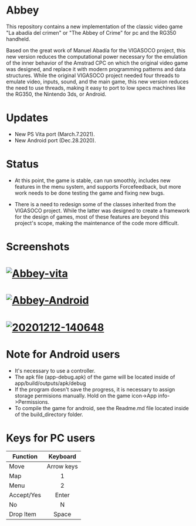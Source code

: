 # Abbey

This repository contains a new implementation of the classic video game "La abadía del crimen" or "The Abbey of Crime" for pc and the RG350 handheld. 

Based on the great work of Manuel Abadía for the VIGASOCO project, this new version reduces the computational power necessary for the emulation of the inner behavior of the Amstrad CPC on which the original video game was designed, and replace it with modern programming patterns and data structures. While the original VIGASOCO project needed four threads to emulate video, inputs, sound, and the main game, this new version reduces the need to use threads, making it easy to port to low specs machines like the RG350, the Nintendo 3ds, or Android.

# Updates
* New PS Vita port (March.7.2021).
* New Android port (Dec.28.2020). 

# Status
* At this point, the game is stable, can run smoothly, includes new features in the menu system, and supports Forcefeedback, but more work needs to be done testing the game and fixing new bugs.

* There is a need to redesign some of the classes inherited from the VIGASOCO project. While the latter was designed to create a framework for the design of games, most of these features are beyond this project's scope, making the maintenance of the code more difficult.

# Screenshots
# <a href="https://ibb.co/Lkr9N8f"><img src="https://i.ibb.co/qyCmJdw/Abbey-vita.jpg" alt="Abbey-vita" border="0"></a>
# <a href="https://ibb.co/2KYmxMj"><img src="https://i.ibb.co/nk8Z91D/Abbey-Android.png" alt="Abbey-Android" border="0" /></a>
# <a href="https://ibb.co/8PGLLFJ"><img src="https://i.ibb.co/sscddLh/20201212-140648.jpg" alt="20201212-140648" border="0"></a>

# Note for Android users
* It's necessary to use a controller.
* The apk file (app-debug.apk) of the game will be located inside of app/build/outputs/apk/debug
* If the program doesn't save the progress, it is necessary to assign storage permisions manually. Hold on the game icon->App info->Permissions.
* To compile the game for android, see the Readme.md file located inside of the build_directory folder.

# Keys for PC users
| Function      | Keyboard      |
| ------------- |:-------------:|
| Move          | Arrow keys    |
| Map           | 1             |
| Menu          | 2             |
| Accept/Yes    | Enter         |
| No            | N             |
| Drop Item     | Space         |
